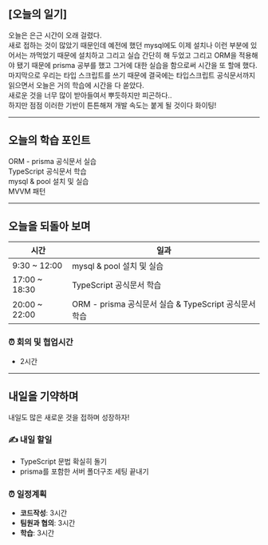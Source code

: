 ## [오늘의 일기]

오늘은 은근 시간이 오래 걸렸다.  
새로 접하는 것이 많았기 때문인데 예전에 했던 mysql에도 이제 설치나 이런 부분에 있어서는 까먹었기 때문에 설치하고 그리고 실습 간단히 해 두었고 그리고 ORM을 적용해야 됐기 때문에 prisma 공부를 했고 그거에 대한 실습을 함으로써 시간을 또 할애 했다.   
마지막으로 우리는 타입 스크립트를 쓰기 때문에 결국에는 타입스크립트 공식문서까지 읽으면서  오늘은 거의 학습에 시간을 다 쏟았다.  
새로운 것을 너무 많이 받아들여서 뿌듯하지만 피곤하다..  
하지만 점점 이러한 기반이 튼튼해져 개발 속도는 붙게 될 것이다 화이팅!

---

## 오늘의 학습 포인트

ORM - prisma 공식문서 실습  
TypeScript 공식문서 학습  
mysql & pool 설치 및 실습  
MVVM 패턴  

---

## 오늘을 되돌아 보며

| 시간 | 일과 |
| --- | --- |
| 9:30 ~ 12:00 | mysql & pool 설치 및 실습 |
| 17:00 ~ 18:30 | TypeScript 공식문서 학습 |
| 20:00 ~ 22:00 | ORM - prisma 공식문서 실습 & TypeScript 공식문서 학습  |

### ⏰ 회의 및 협업시간

- 2시간


---

## 내일을 기약하며

내일도 많은 새로운 것을 접하며 성장하자!

### ✍️ 내일 할일

- TypeScript 문법 확실히 돌기
- prisma를 포함한 서버 폴더구조 세팅 끝내기

### ⏰ 일정계획

- **코드작성**: 3시간
- **팀원과 협의**: 3시간
- **학습**: 3시간